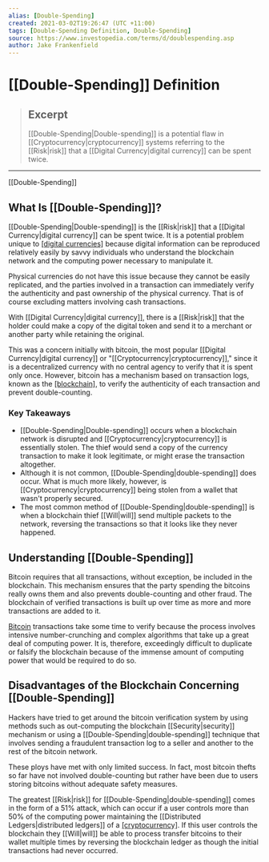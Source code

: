 ```yaml
---
alias: [Double-Spending]
created: 2021-03-02T19:26:47 (UTC +11:00)
tags: [Double-Spending Definition, Double-Spending]
source: https://www.investopedia.com/terms/d/doublespending.asp
author: Jake Frankenfield
---
```


# [[Double-Spending]] Definition

> ## Excerpt
> [[Double-Spending|Double-spending]] is a potential flaw in [[Cryptocurrency|cryptocurrency]] systems referring to the [[Risk|risk]] that a [[Digital Currency|digital currency]] can be spent twice.

---

[[Double-Spending]]
## What Is [[Double-Spending]]?

[[Double-Spending|Double-spending]] is the [[Risk|risk]] that a [[Digital Currency|digital currency]] can be spent twice. It is a potential problem unique to [[digital currencies]](https://www.investopedia.com/terms/d/digital-currency.asp) because digital information can be reproduced relatively easily by savvy individuals who understand the blockchain network and the computing power necessary to manipulate it.

Physical currencies do not have this issue because they cannot be easily replicated, and the parties involved in a transaction can immediately verify the authenticity and past ownership of the physical currency. That is of course excluding matters involving cash transactions.

With [[Digital Currency|digital currency]], there is a [[Risk|risk]] that the holder could make a copy of the digital token and send it to a merchant or another party while retaining the original.

This was a concern initially with bitcoin, the most popular [[Digital Currency|digital currency]] or "[[Cryptocurrency|cryptocurrency]]," since it is a decentralized currency with no central agency to verify that it is spent only once. However, bitcoin has a mechanism based on transaction logs, known as the [[blockchain]](https://www.investopedia.com/terms/b/blockchain.asp), to verify the authenticity of each transaction and prevent double-counting.

### Key Takeaways

-   [[Double-Spending|Double-spending]] occurs when a blockchain network is disrupted and [[Cryptocurrency|cryptocurrency]] is essentially stolen. The thief would send a copy of the currency transaction to make it look legitimate, or might erase the transaction altogether.
-   Although it is not common, [[Double-Spending|double-spending]] does occur. What is much more likely, however, is [[Cryptocurrency|cryptocurrency]] being stolen from a wallet that wasn't properly secured.
-   The most common method of [[Double-Spending|double-spending]] is when a blockchain thief [[Will|will]] send multiple packets to the network, reversing the transactions so that it looks like they never happened.

## Understanding [[Double-Spending]]

Bitcoin requires that all transactions, without exception, be included in the blockchain. This mechanism ensures that the party spending the bitcoins really owns them and also prevents double-counting and other fraud. The blockchain of verified transactions is built up over time as more and more transactions are added to it.

[Bitcoin](https://www.investopedia.com/terms/b/bitcoin.asp) transactions take some time to verify because the process involves intensive number-crunching and complex algorithms that take up a great deal of computing power. It is, therefore, exceedingly difficult to duplicate or falsify the blockchain because of the immense amount of computing power that would be required to do so.

## Disadvantages of the Blockchain Concerning [[Double-Spending]]

Hackers have tried to get around the bitcoin verification system by using methods such as out-computing the blockchain [[Security|security]] mechanism or using a [[Double-Spending|double-spending]] technique that involves sending a fraudulent transaction log to a seller and another to the rest of the bitcoin network.

These ploys have met with only limited success. In fact, most bitcoin thefts so far have not involved double-counting but rather have been due to users storing bitcoins without adequate safety measures.

The greatest [[Risk|risk]] for [[Double-Spending|double-spending]] comes in the form of a 51% attack, which can occur if a user controls more than 50% of the computing power maintaining the [[Distributed Ledgers|distributed ledgers]] of a [[cryptocurrency]](https://www.investopedia.com/terms/c/[[Cryptocurrency|cryptocurrency]].asp). If this user controls the blockchain they [[Will|will]] be able to process transfer bitcoins to their wallet multiple times by reversing the blockchain ledger as though the initial transactions had never occurred.
